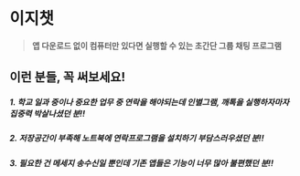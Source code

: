 # 이지챗
> **앱 다운로드 없이 컴퓨터만 있다면 실행할 수 있는 초간단 그룹 채팅 프로그램**

## 이런 분들, 꼭 써보세요!

##### 1. 학교 일과 중이나 중요한 업무 중 연락을 해야되는데 인별그램, 깨톡을 실행하자마자 집중력 박살나셨던 분!!
##### 2. 저장공간이 부족해 노트북에 연락프로그램을 설치하기 부담스러우셨던 분!!
##### 3. 필요한 건 메세지 송수신일 뿐인데 기존 앱들은 기능이 너무 많아 불편했던 분!!

